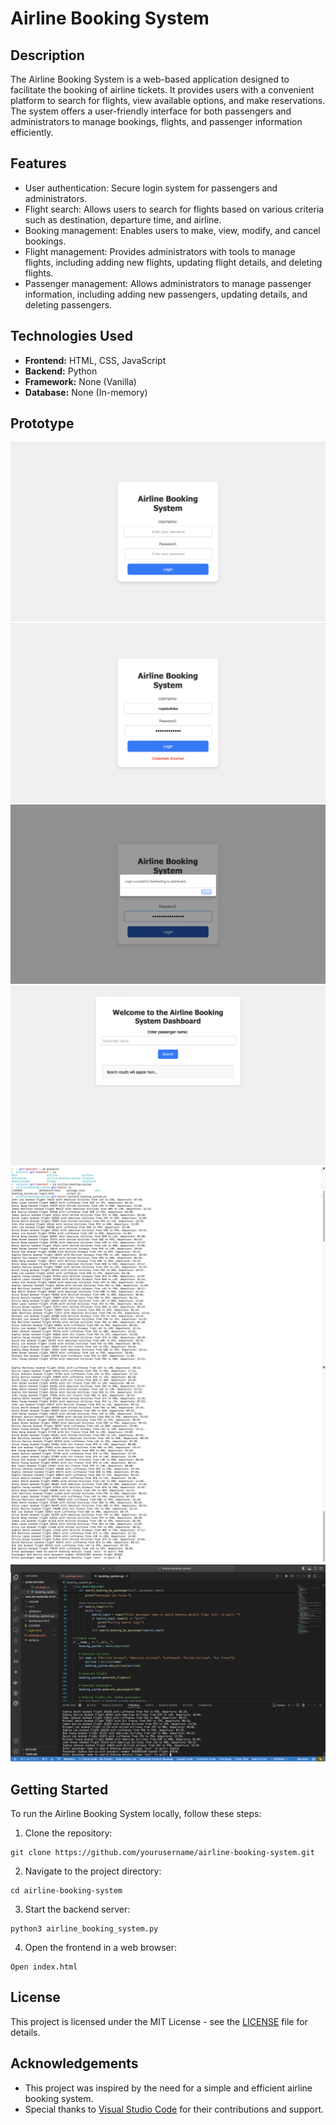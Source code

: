 # Airline Booking System

## Description
The Airline Booking System is a web-based application designed to facilitate the booking of airline tickets. It provides users with a convenient platform to search for flights, view available options, and make reservations. The system offers a user-friendly interface for both passengers and administrators to manage bookings, flights, and passenger information efficiently.

## Features
- User authentication: Secure login system for passengers and administrators.
- Flight search: Allows users to search for flights based on various criteria such as destination, departure time, and airline.
- Booking management: Enables users to make, view, modify, and cancel bookings.
- Flight management: Provides administrators with tools to manage flights, including adding new flights, updating flight details, and deleting flights.
- Passenger management: Allows administrators to manage passenger information, including adding new passengers, updating details, and deleting passengers.

## Technologies Used
- **Frontend:** HTML, CSS, JavaScript
- **Backend:** Python
- **Framework:** None (Vanilla)
- **Database:** None (In-memory)

## Prototype


![part2](https://github.com/niladrridas/airline-booking-system/blob/main/data/prototype/2.png)
![part1](https://github.com/niladrridas/airline-booking-system/blob/main/data/prototype/1.png)
![part3](https://github.com/niladrridas/airline-booking-system/blob/main/data/prototype/3.png)
![part4](https://github.com/niladrridas/airline-booking-system/blob/main/data/prototype/4.png)
![part5](https://github.com/niladrridas/airline-booking-system/blob/main/data/prototype/5.png)
![part6](https://github.com/niladrridas/airline-booking-system/blob/main/data/prototype/6.png)
![part6](https://github.com/niladrridas/airline-booking-system/blob/main/data/prototype/VSCode/1.png)

## Getting Started
To run the Airline Booking System locally, follow these steps:

1. Clone the repository:
```
git clone https://github.com/yourusername/airline-booking-system.git
```

2. Navigate to the project directory:
```
cd airline-booking-system
```

3. Start the backend server:
```
python3 airline_booking_system.py
```


4. Open the frontend in a web browser:
```
Open index.html
```


## License
This project is licensed under the MIT License - see the [LICENSE](https://github.com/niladrridas/airline-booking-system/blob/main/LICENSE) file for details.

## Acknowledgements
- This project was inspired by the need for a simple and efficient airline booking system.
- Special thanks to [Visual Studio Code](https://code.visualstudio.com) for their contributions and support.




